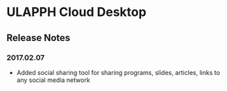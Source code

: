 # ULAPPH Cloud Desktop
## Release Notes
### 2017.02.07
- Added social sharing tool for sharing programs, slides, articles, links to any social media network
